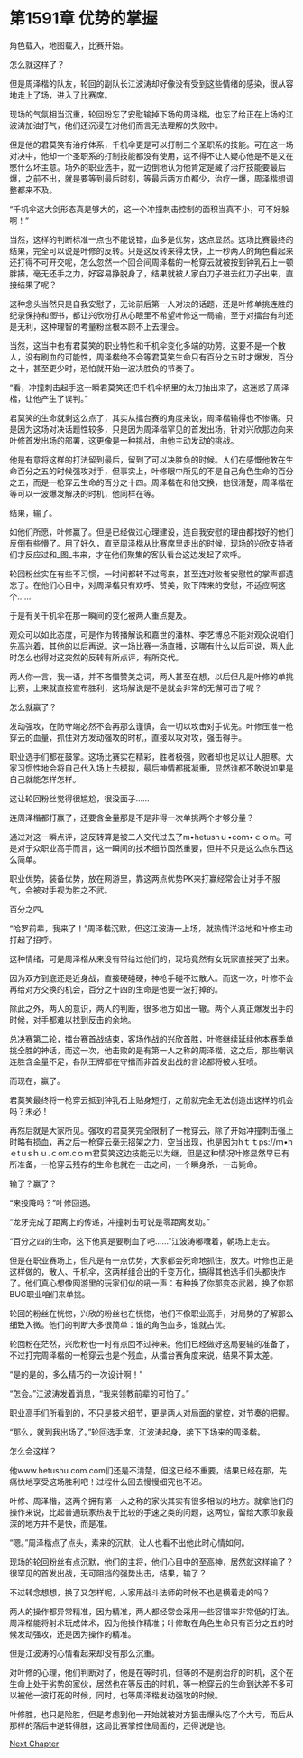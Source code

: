 # 第1591章 优势的掌握

角色载入，地图载入，比赛开始。

怎么就这样了？

但是周泽楷的队友，轮回的副队长江波涛却好像没有受到这些情绪的感染，很从容地走上了场，进入了比赛席。

现场的气氛相当沉重，轮回粉忘了安慰输掉下场的周泽楷，也忘了给正在上场的江波涛加油打气，他们还沉浸在对他们而言无法理解的失败中。

但是他的君莫笑有治疗体系，千机伞更是可以打制三个圣职系的技能。可在这一场对决中，他却一个圣职系的打制技能都没有使用，这不得不让人疑心他是不是又在憋什么坏主意。场外的职业选手，就一边倒地认为他肯定是藏了治疗技能要最后爆，之前不出，就是要等到最后时刻，等最后两方血都少，治疗一爆，周泽楷想调整都来不及。

“千机伞这大剑形态真是够大的，这一个冲撞刺击控制的面积当真不小，可不好躲啊！”

当然，这样的判断标准一点也不能说错，血多是优势，这点显然。这场比赛最终的结果，完全可以说是叶修的反转。只是这反转来得太快，上一秒两人的角色看起来还打得不可开交呢，怎么忽然一个回合间周泽楷的一枪穿云就被按到钟乳石上一顿胖揍，毫无还手之力，好容易挣脱身了，结果就被人家白刀子进去红刀子出来，直接结果了呢？

这种念头当然只是自我安慰了，无论前后第一人对决的话题，还是叶修单挑连胜的纪录保持和*图*书，都让兴欣粉打从心眼里不希望叶修这一局输，至于对擂台有利还是无利，这种理智的考量粉丝根本顾不上去理会。

当然，这当中也有君莫笑的职业特性和千机伞变化多端的功劳。这要不是一个散人，没有刷血的可能性，周泽楷绝不会等君莫笑生命只有百分之五时才爆发，百分之十，甚至更少时，恐怕就开始一波决胜负的节奏了。

“看，冲撞刺击起手这一瞬君莫笑还把千机伞柄里的太刀抽出来了，这迷惑了周泽楷，让他产生了误判。”

君莫笑的生命就剩这么点了，其实从擂台赛的角度来说，周泽楷输得也不惨痛。只是因为这场对决话题性较多，只是因为周泽楷罕见的首发出场，针对兴欣那边向来叶修首发出场的部署，这更像是一种挑战，由他主动发动的挑战。

他是有意将这样的打法留到最后，留到了可以决胜负的时候。人们在感慨他敢在生命百分之五的时候强攻对手，但事实上，叶修眼中所见的不是自己角色生命的百分之五，而是一枪穿云生命的百分之十四。周泽楷在和他交换，他很清楚，周泽楷在等可以一波爆发解决的时机，他同样在等。

结果，输了。

如他们所愿，叶修赢了。但是已经做过心理建设，连自我安慰的理由都找好的他们反倒有些懵了。用了好久，直至周泽楷从比赛席里走出的时候，现场的兴欣支持者们才反应过和_图_书来，才在他们聚集的客队看台这边发起了欢呼。

轮回粉丝实在有些不习惯，一时间都转不过弯来，甚至连对败者安慰性的掌声都遗忘了。在他们心目中，对周泽楷只有欢呼、赞美，败下阵来的安慰，不适应啊这个……

于是有关千机伞在那一瞬间的变化被两人重点提及。

观众可以如此态度，可是作为转播解说和嘉世的潘林、李艺博总不能对观众说咱们先高兴着，其他的以后再说。这一场比赛一场直播，这哪有什么以后可说，两人此时怎么也得对这突然的反转有所点评，有所交代。

两人你一言，我一语，并不吝惜赞美之词，两人甚至在想，以后但凡是叶修的单挑比赛，上来就直接宣布胜利，这场解说是不是就会非常的无懈可击了呢？

怎么就赢了？

发动强攻，在防守端必然不会再那么谨慎，会一切以攻击对手优先。叶修压准一枪穿云的血量，抓住对方发动强攻的时机，直接以攻对攻，强击得手。

职业选手们都在鼓掌。这场比赛实在精彩，胜者极强，败者却也足以让人胆寒。大家习惯性地会将自己代入场上去模拟，最后神情都挺凝重，显然谁都不敢说如果是自己就能怎样怎样。

这让轮回粉丝觉得很尴尬，很没面子……

连周泽楷都打赢了，还要含金量那是不是非得一次单挑两个才够分量？

通过对这一瞬点评，这反转算是被二人交代过去了m•hetushｕ•coｍ•ｃｏm。可是对于众职业高手而言，这一瞬间的技术细节固然重要，但并不只是这么点东西这么简单。

职业优势，装备优势，放在网游里，靠这两点优势PK来打赢经常会让对手不服气，会被对手视为胜之不武。

百分之四。

“哈罗前辈，我来了！”周泽楷沉默，但这江波涛一上场，就热情洋溢地和叶修主动打起了招呼。

这种情绪，可是周泽楷从来没有带给过他们的，现场竟然有女玩家直接哭了出来。

因为双方到底还是近身战，直接硬碰硬，神枪手碰不过散人。而这一次，叶修不会再给对方交换的机会，百分之十四的生命是他要一波打掉的。

除此之外，两人的意识，两人的判断，很多地方如出一辙。两个人真正爆发出手的时候，对手都难以找到反击的余地。

总决赛第二轮，擂台赛首战结束，客场作战的兴欣首胜，叶修继续延续他本赛季单挑全胜的神话，而这一次，他击败的是有第一人之称的周泽楷，这之后，那些嘲讽连胜含金量不足，各队王牌都在守擂而非首发出战的言论都将被人狂喷。

而现在，赢了。

君莫笑最终将一枪穿云抵到钟乳石上贴身短打，之前就完全无法创造出这样的机会吗？未必！

再然后就是大家所见。强攻的君莫笑完全限制了一枪穿云，除了开始冲撞刺击强上时略有损血，再之后一枪穿云毫无招架之力，空当出现，也是因为hｔｔps://ｍ•hｅtｕsｈｕ.ｃom.cｏｍ君莫笑这边技能无以为继，但是这种情况叶修显然早已有所准备，一枪穿云残存的生命也就在一击之间，一个瞬身杀，一击毙命。

输了？赢了？

“来投降吗？”叶修回道。

“龙牙完成了距离上的传递，冲撞刺击可说是零距离发动。”

“百分之四的生命，这下他真是要刷血了吧……”江波涛嘟囔着，朝场上走去。

但是在职业赛场上，但凡是有一点优势，大家都会死命地抓住，放大。叶修也正是这样做的，散人、千机伞，这两样组合出的千变万化，搞得其他选手们头都快炸了。他们真心想像网游里的玩家们似的吼一声：有种换了你那变态武器，换了你那BUG职业咱们来单挑。

轮回的粉丝在恍惚，兴欣的粉丝也在恍惚，他们不像职业高手，对局势的了解那么细致入微。他们的判断大多很简单：谁的角色血多，谁就占优。

轮回粉在茫然，兴欣粉也一时有点回不过神来。他们已经做好这局要输的准备了，不过打完周泽楷的一枪穿云也是个残血，从擂台赛角度来说，结果不算太差。

“是的是的，多么精巧的一次设计啊！”

“怎会。”江波涛发着消息，“我来领教前辈的可怕了。”

职业高手们所看到的，不只是技术细节，更是两人对局面的掌控，对节奏的把握。

“那么，就到我出场了。”轮回选手席，江波涛起身，接下下场来的周泽楷。

怎么会这样？

他www.hetushu.com.com们还是不清楚，但这已经不重要，结果已经在那，先痛快地享受这场胜利吧！过程什么回去慢慢细究也不迟。

叶修、周泽楷，这两个拥有第一人之称的家伙其实有很多相似的地方。就拿他们的操作来说，比起普通玩家热衷于比较的手速之类的问题，这两位，留给大家印象最深的地方并不是快，而是准。

“嗯。”周泽楷点了点头，素来的沉默，让人也看不出他此时心情如何。

现场的轮回粉丝有点沉默，他们的主将，他们心目中的至高神，居然就这样输了？很罕见的首发出战，无可阻挡的强势出击，结果，输了？

不过转念想想，换了又怎样呢，人家用战斗法师的时候不也是横着走的吗？

两人的操作都异常精准，因为精准，两人都经常会采用一些容错率非常低的打法。周泽楷能将射术玩成体术，因为他操作精准；叶修敢在角色生命只有百分之五的时候发动强攻，还是因为操作的精准。

但是江波涛的心情看起来却没有那么沉重。

对叶修的心理，他们判断对了，他是在等时机，但等的不是刷治疗的时机，这个在生命上处于劣势的家伙，居然也在等反击的时机，等一枪穿云的生命到达差不多可以被他一波打死的时候，同时，也等周泽楷发动强攻的时候。

叶修胜，也只是险胜，但是考虑到他一开始就被对方狙击爆头吃了个大亏，而后从那样的落后中逆转得胜，这局比赛掌控住局面的，还得说是他。



[Next Chapter](%E7%AC%AC1592%E7%AB%A0%20%E5%88%B7%E8%A1%80%E8%80%85.md)